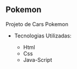 ## Pokemon

Projeto de Cars Pokemon


+
   Tecnologias Utilizadas:
   
    * Html
    + Css
    - Java-Script

